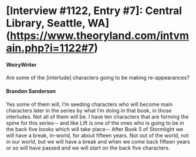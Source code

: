 # [Interview #1122, Entry #7]: Central Library, Seattle, WA](https://www.theoryland.com/intvmain.php?i=1122#7)

#### WeiryWriter

Are some of the [interlude] characters going to be making re-appearances?

#### Brandon Sanderson

Yes some of them will, I’m seeding characters who will become main characters later in the series by what I’m doing in that book, in those interludes. Not all of them will be. I have ten characters that are forming the spine for this series-- and like Lift is one of the ones who is going to be in the back five books which will take place-- After Book 5 of Stormlight we will have a break, in-world, for about fifteen years. Not out of the world, not in our world, but we will have a break and when we come back fifteen years or so will have passed and we will start on the back five characters.

